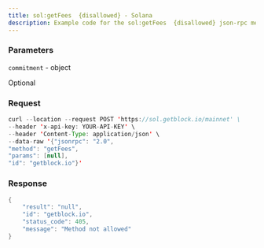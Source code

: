 ```yaml
---
title: sol:getFees  {disallowed} - Solana
description: Example code for the sol:getFees  {disallowed} json-rpc method. Сomplete guide on how to use sol:getFees  {disallowed} json-rpc in GetBlock.io Web3 documentation.
---
```


### Parameters


`commitment` - object

Optional

### Request

``` java
curl --location --request POST 'https://sol.getblock.io/mainnet' \ 
--header 'x-api-key: YOUR-API-KEY' \ 
--header 'Content-Type: application/json' \ 
--data-raw '{"jsonrpc": "2.0",
"method": "getFees",
"params": [null],
"id": "getblock.io"}'
```

###  Response

``` java
{
    "result": "null",
    "id": "getblock.io",
    "status_code": 405,
    "message": "Method not allowed"
}
```

